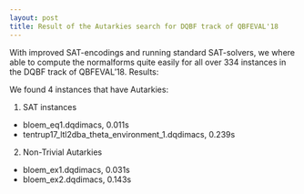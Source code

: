 ```yaml
---
layout: post
title: Result of the Autarkies search for DQBF track of QBFEVAL'18
---
```


With improved SAT-encodings and running standard SAT-solvers, we where able to compute the normalforms quite easily for all over 334 instances in the DQBF track of QBFEVAL’18.
Results:

We found 4 instances that have Autarkies:

1. SAT instances 
  - bloem\_eq1.dqdimacs, 0.011s
  - tentrup17\_ltl2dba\_theta\_environment\_1.dqdimacs, 0.239s
  
  
2. Non-Trivial Autarkies
  - bloem\_ex1.dqdimacs, 0.031s
  - bloem\_ex2.dqdimacs, 0.143s
  
